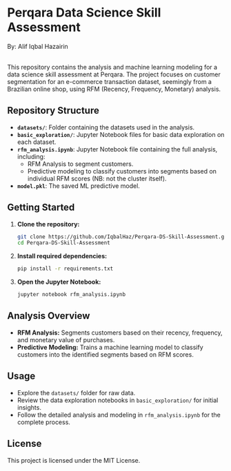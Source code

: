 # Perqara Data Science Skill Assessment
By: Alif Iqbal Hazairin <br><br>

This repository contains the analysis and machine learning modeling for a data science skill assessment at Perqara. The project focuses on customer segmentation for an e-commerce transaction dataset, seemingly from a Brazilian online shop, using RFM (Recency, Frequency, Monetary) analysis.

## Repository Structure

- **`datasets/`**: Folder containing the datasets used in the analysis.
- **`basic_exploration/`**: Jupyter Notebook files for basic data exploration on each dataset.
- **`rfm_analysis.ipynb`**: Jupyter Notebook file containing the full analysis, including:
  - RFM Analysis to segment customers.
  - Predictive modeling to classify customers into segments based on individual RFM scores (NB: not the cluster itself).
- **`model.pkl`**: The saved ML predictive model.

## Getting Started

1. **Clone the repository:**
   ```bash
   git clone https://github.com/IqbalHaz/Perqara-DS-Skill-Assessment.git
   cd Perqara-DS-Skill-Assessment
   ```

2. **Install required dependencies:**
   ```bash
   pip install -r requirements.txt
   ```

3. **Open the Jupyter Notebook:**
   ```bash
   jupyter notebook rfm_analysis.ipynb
   ```

## Analysis Overview

- **RFM Analysis:** Segments customers based on their recency, frequency, and monetary value of purchases.
- **Predictive Modeling:** Trains a machine learning model to classify customers into the identified segments based on RFM scores.

## Usage

- Explore the `datasets/` folder for raw data.
- Review the data exploration notebooks in `basic_exploration/` for initial insights.
- Follow the detailed analysis and modeling in `rfm_analysis.ipynb` for the complete process.

## License

This project is licensed under the MIT License.